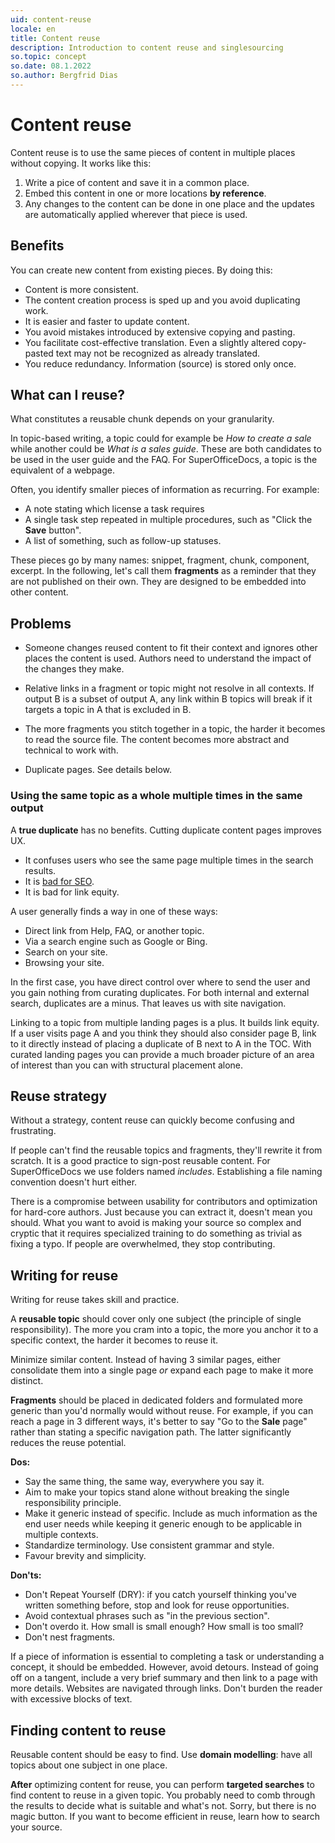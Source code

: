 ```yaml
---
uid: content-reuse
locale: en
title: Content reuse
description: Introduction to content reuse and singlesourcing
so.topic: concept
so.date: 08.1.2022
so.author: Bergfrid Dias
---
```


# Content reuse

Content reuse is to use the same pieces of content in multiple places without copying. It works like this:

1. Write a pice of content and save it in a common place.
2. Embed this content in one or more locations **by reference**.
3. Any changes to the content can be done in one place and the updates are automatically applied wherever that piece is used.

## Benefits

You can create new content from existing pieces. By doing this:

* Content is more consistent.
* The content creation process is sped up and you avoid duplicating work.
* It is easier and faster to update content.
* You avoid mistakes introduced by extensive copying and pasting.
* You facilitate cost-effective translation. Even a slightly altered copy-pasted text may not be recognized as already translated.
* You reduce redundancy. Information (source) is stored only once.

## What can I reuse?

What constitutes a reusable chunk depends on your granularity.

In topic-based writing, a topic could for example be *How to create a sale* while another could be *What is a sales guide*. These are both candidates to be used in the user guide and the FAQ. For SuperOfficeDocs, a topic is the equivalent of a webpage.

Often, you identify smaller pieces of information as recurring. For example:

* A note stating which license a task requires
* A single task step repeated in multiple procedures, such as "Click the **Save** button".
* A list of something, such as follow-up statuses.

These pieces go by many names: snippet, fragment, chunk, component, excerpt. In the following, let's call them **fragments** as a reminder that they are not published on their own. They are designed to be embedded into other content.

## Problems

* Someone changes reused content to fit their context and ignores other places the content is used. Authors need to understand the impact of the changes they make.

* Relative links in a fragment or topic might not resolve in all contexts. If output B is a subset of output A, any link within B topics will break if it targets a topic in A that is excluded in B.

* The more fragments you stitch together in a topic, the harder it becomes to read the source file. The content becomes more abstract and technical to work with.

* Duplicate pages. See details below.

### Using the same topic as a whole multiple times in the same output

A **true duplicate** has no benefits. Cutting duplicate content pages improves UX.

* It confuses users who see the same page multiple times in the search results.
* It is [bad for SEO][1].
* It is bad for link equity.

A user generally finds a way in one of these ways:

* Direct link from Help, FAQ, or another topic.
* Via a search engine such as Google or Bing.
* Search on your site.
* Browsing your site.

In the first case, you have direct control over where to send the user and you gain nothing from curating duplicates. For both internal and external search, duplicates are a minus. That leaves us with site navigation.

Linking to a topic from multiple landing pages is a plus. It builds link equity. If a user visits page A and you think they should also consider page B, link to it directly instead of placing a duplicate of B next to A in the TOC. With curated landing pages you can provide a much broader picture of an area of interest than you can with structural placement alone.

## Reuse strategy

Without a strategy, content reuse can quickly become confusing and frustrating.

If people can't find the reusable topics and fragments, they'll rewrite it from scratch. It is a good practice to sign-post reusable content. For SuperOfficeDocs we use folders named *includes*. Establishing a file naming convention doesn't hurt either.

There is a compromise between usability for contributors and optimization for hard-core authors. Just because you can extract it, doesn't mean you should. What you want to avoid is making your source so complex and cryptic that it requires specialized training to do something as trivial as fixing a typo. If people are overwhelmed, they stop contributing.

## Writing for reuse

Writing for reuse takes skill and practice.

A **reusable topic** should cover only one subject (the principle of single responsibility). The more you cram into a topic, the more you anchor it to a specific context, the harder it becomes to reuse it.

Minimize similar content. Instead of having 3 similar pages, either consolidate them into a single page *or* expand each page to make it more distinct.

**Fragments** should be placed in dedicated folders and formulated more generic than you'd normally would without reuse. For example, if you can reach a page in 3 different ways, it's better to say "Go to the **Sale** page" rather than stating a specific navigation path. The latter significantly reduces the reuse potential.

**Dos:**

* Say the same thing, the same way, everywhere you say it.
* Aim to make your topics stand alone without breaking the single responsibility principle.
* Make it generic instead of specific. Include as much information as the end user needs while keeping it generic enough to be applicable in multiple contexts.
* Standardize terminology. Use consistent grammar and style.
* Favour brevity and simplicity.

**Don'ts:**

* Don't Repeat Yourself (DRY): if you catch yourself thinking you've written something before, stop and look for reuse opportunities.
* Avoid contextual phrases such as "in the previous section".
* Don't overdo it. How small is small enough? How small is too small?
* Don't nest fragments.

If a piece of information is essential to completing a task or understanding a concept, it should be embedded. However, avoid detours. Instead of going off on a tangent, include a very brief summary and then link to a page with more details. Websites are navigated through links. Don't burden the reader with excessive blocks of text.

## Finding content to reuse

Reusable content should be easy to find. Use **domain modelling**: have all topics about one subject in one place.

**After** optimizing content for reuse, you can perform **targeted searches** to find content to reuse in a given topic. You probably need to comb through the results to decide what is suitable and what's not. Sorry, but there is no magic button. If you want to become efficient in reuse, learn how to search your source.

<!-- Referenced links -->
[1]: https://developers.google.com/search/docs/advanced/guidelines/duplicate-content

<!-- Referenced images -->